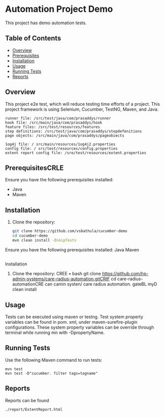 # Automation Project Demo

This project has demo automation tests.

## Table of Contents
- [Overview](#overview)
- [Prerequisites](#prerequisites)
- [Installation](#installation)
- [Usage](#usage)
- [Running Tests](#running-tests)
- [Reports](#reports)

## Overview

This project e2e test, which will reduce testing time efforts of a project. 
This project framework is using Selenium, Cucumber, TestNG, Maven, and Java.
```
runner file: /src/test/java/com/prasaddys/runner
hook file: /src/main/java/com/prasaddys/hook
feature files: /src/test/resources/features
step definitions: /src/test/java/com/prasaddys/stepdefenitions
page objects: /src/main/java/com/prasaddys/pageobiects

1og4j file: / src/main/resources/1og4j2.properties
config file: / src/test/resources/config.properties
extent report config file: /sre/test/resources/extent.properties
```

## PrerequisitesCRLE
Ensure you have the following prerequisites installed:
- Java
- Maven

## Installation

1. Clone the repository:
   ```bash 
   git clone https://github.com/vsbathula/cucumber-demo
   cd cucumber-demo
   mvn clean install -DskipTests

Ensure
you have
the following
prerequisites installed:
Java
Maven

##
Installation

1. Clone the repository: CREE
   • bash
   git clone https://github.com/hp-admin-systems/care-radius-automation.gitCRtF
   cd care-radius-automationCRE
   can camin systen/ care radius automation. gateBL
   myD clean install

## Usage
Tests can be executed using maven or testng. Test system property variables can be found in pom. xml, under maven-surefire-plugin configurations. These system property variables can be override through terminal while running mn with -DpropertyName.

## Running Tests
Use the following Maven command to run tests: 
```
mvn test
mvn test -D"cucumber. filter tags=tagname"
```

## Reports
Reports can be found
```
./report/ExtentReport.html
```